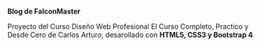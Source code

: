 **Blog de FalconMaster**

Proyecto del Curso Diseño Web Profesional El Curso Completo, Practico y Desde Cero de Carlos Arturo, desarollado con **HTML5, CSS3 y Bootstrap 4**